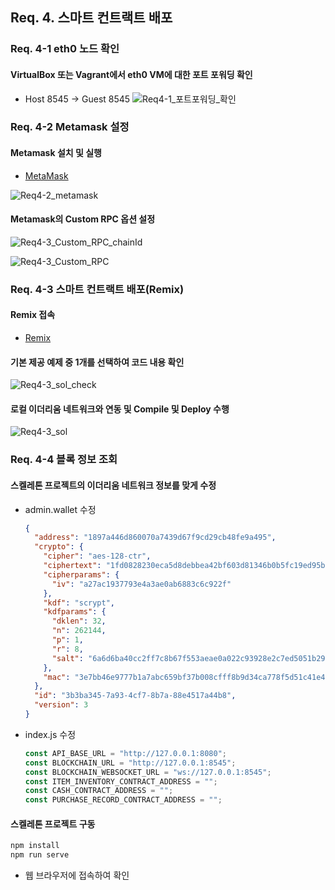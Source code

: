 
## Req. 4. 스마트 컨트랙트 배포

### Req. 4-1 eth0 노드 확인

#### VirtualBox 또는 Vagrant에서 eth0 VM에 대한 포트 포워딩 확인

- Host 8545 -> Guest 8545
  ![Req4-1_포트포워딩_확인](/uploads/5cd0d4fc743e2698cf977ea47ee0c0a3/Req4-1_포트포워딩_확인.PNG)

### Req. 4-2 Metamask 설정

#### Metamask 설치 및 실행

- [MetaMask](https://metamask.io/)

![Req4-2_metamask](/uploads/14e72569aced164dc49c6b516bafcbcb/Req4-2_metamask.PNG)

#### Metamask의 Custom RPC 옵션 설정

![Req4-3_Custom_RPC_chainId](/uploads/239e9e932993e03f2dfc7d0307663859/Req4-3_Custom_RPC_chainId.PNG)

![Req4-3_Custom_RPC](/uploads/b48d2722cc24dcad90a95b7e4c393fc1/Req4-3_Custom_RPC.PNG)

### Req. 4-3 스마트 컨트랙트 배포(Remix)

#### Remix 접속

- [Remix](https://remix.ethereum.org/)

#### 기본 제공 예제 중 1개를 선택하여 코드 내용 확인

![Req4-3_sol_check](/uploads/ee476d37c8a3d7cf4e335244287e9dc3/Req4-3_sol_check.PNG)

#### 로컬 이더리움 네트워크와 연동 및 Compile 및 Deploy 수행

![Req4-3_sol](/uploads/c6935349b6e7777d6b427a167ba05f55/Req4-3_sol.PNG)

### Req. 4-4 블록 정보 조회

#### 스켈레톤 프로젝트의 이더리움 네트워크 정보를 맞게 수정

- admin.wallet 수정

  ```json
  {
    "address": "1897a446d860070a7439d67f9cd29cb48fe9a495",
    "crypto": {
      "cipher": "aes-128-ctr",
      "ciphertext": "1fd0828230eca5d8debbea42bf603d81346b0b5fc19ed95b1ad4a74880e1b32c",
      "cipherparams": {
        "iv": "a27ac1937793e4a3ae0ab6883c6c922f"
      },
      "kdf": "scrypt",
      "kdfparams": {
        "dklen": 32,
        "n": 262144,
        "p": 1,
        "r": 8,
        "salt": "6a6d6ba40cc2ff7c8b67f553aeae0a022c93928e2c7ed5051b29442e96335831"
      },
      "mac": "3e7bb46e9777b1a7abc659bf37b008cfff8b9d34ca778f5d51c41e4f5b4d4434"
    },
    "id": "3b3ba345-7a93-4cf7-8b7a-88e4517a44b8",
    "version": 3
  }
  ```

- index.js 수정

  ```javascript
  const API_BASE_URL = "http://127.0.0.1:8080";
  const BLOCKCHAIN_URL = "http://127.0.0.1:8545";
  const BLOCKCHAIN_WEBSOCKET_URL = "ws://127.0.0.1:8545";
  const ITEM_INVENTORY_CONTRACT_ADDRESS = "";
  const CASH_CONTRACT_ADDRESS = "";
  const PURCHASE_RECORD_CONTRACT_ADDRESS = "";
  ```

#### 스켈레톤 프로젝트 구동

```bash
npm install
npm run serve
```

- 웹 브라우저에 접속하여 확인
